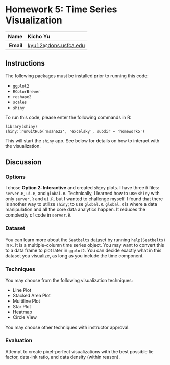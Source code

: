 Homework 5: Time Series Visualization
==============================

| **Name**  | Kicho Yu  |
|----------:|:-------------|
| **Email** | kyu12@dons.usfca.edu |

## Instructions ##

The following packages must be installed prior to running this code:

- `ggplot2`
- `RColorBrewer`
- `reshape2`
- `scales`
- `shiny`

To run this code, please enter the following commands in R:

```
library(shiny)
shiny::runGitHub('msan622', 'excelsky', subdir = 'homework5')
```

This will start the `shiny` app. See below for details on how to interact with the visualization.

## Discussion ##  

### Options ###  
I chose **Option 2: Interactive** and created `shiny` plots. I have three `R` files: `server.R`, `ui.R`, and `global.R`. Technically, I learned how to use `shiny` with only `server.R` and `ui.R`, but I wanted to challenge myself. I found that there is another way to utilize `shiny`; to use `global.R`. `global.R` is where a data manipulation and all the core data analytics happen. It reduces the complexity of code in `server.R`.

### Dataset ###

You can learn more about the `Seatbelts` dataset by running `help(Seatbelts)` in `R`. It is a multiple-column time series object. You may want to convert this to a data frame to plot later in `ggplot2`. You can decide exactly what in this dataset you visualize, as long as you include the time component.

### Techniques ###

You may choose from the following visualization techniques:

- Line Plot
- Stacked Area Plot
- Multiline Plot
- Star Plot
- Heatmap
- Circle View

You may choose other techniques with instructor approval.

### Evaluation ###

Attempt to create pixel-perfect visualizations with the best possible lie factor, data-ink ratio, and data density (within reason). 

